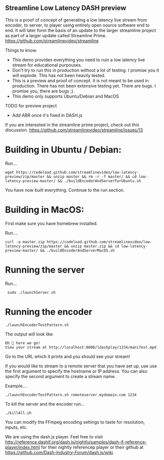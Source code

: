## Streamline Low Latency DASH preview

This is a proof of concept of generating a low latency live stream from encoder, to server, to player using entirely open source software end to end. It will later form the basis of an update to the larger streamline project as part of a larger update called Streamline Prime. https://github.com/streamlinevideo/streamline

Things to know.

- This demo provides everything you need to ruin a low latency live stream for educational purpouses.
- Don't try to run this in production without a lot of testing. I promise you it will explode. This has not been heavily tested.
- This is a preview and proof of concept. It is not meant to be used in production. There has not been extensive testing yet. There are bugs. I promise you, there are bugs ;).
- This demo only supports Ubuntu/Debian and MacOS


TODO for preview project

- Add ABR once it's fixed in DASH.js

If you are interested in the streamline prime project, check out this discussion. https://github.com/streamlinevideo/streamline/issues/13


# Building in Ubuntu / Debian:

Run...

    wget https://codeload.github.com/streamlinevideo/low-latency-preview/zip/master && unzip master && rm -r -f master/ && cd low-latency-preview-master/ && ./buildEncoderAndServerForUbuntu.sh    

You have now built everything. Continue to the run section.


# Building in MacOS:


First make sure you have homebrew installed. 


Run....

    curl -o master.zip https://codeload.github.com/streamlinevideo/low-latency-preview/zip/master && unzip master.zip && cd low-latency-preview-master/ && ./buildEncoderAndServerMacOS.sh
    

# Running the server
    

Run...

     sudo ./launchServer.sh


# Running the encoder

    ./launchEncoderTestPattern.sh 

The output will look like

    Oh 💩 here we go!
    View your stream at http://localhost:8080/ldashplay/1234/manifest.mpd

Go to the URL which it prints and you should see your stream!


If you would like to stream to a remote server that you have set up, use use the first argument to specify the hostname or IP address. You can also specify the second argument to create a stream name. 

Example....

    ./launchEncoderTestPattern.sh remoteserver.mydomain.com 1234

To kill the server and the encoder run...

    ./killAll.sh

You can modify the FFmpeg encoding settings to taste for resolution, inputs, etc.

We are using the dash.js player. Feel free to visit http://reference.dashif.org/dash.js/nightly/samples/dash-if-reference-player/index.html for their nightly referencep player or their github at https://github.com/Dash-Industry-Forum/dash.js/wiki.

